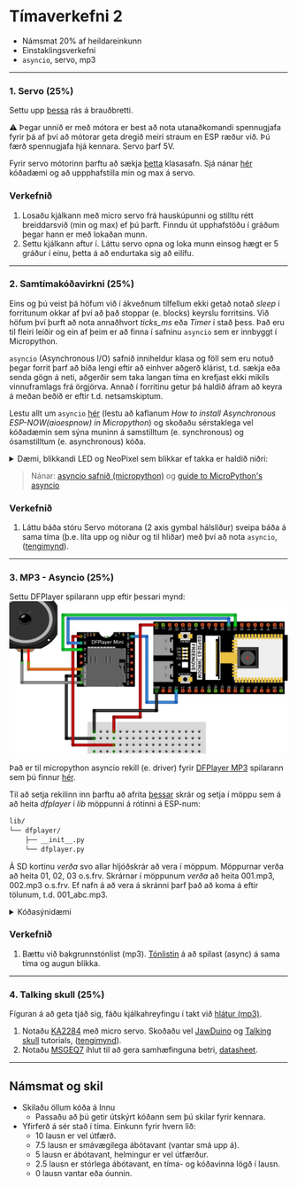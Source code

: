 # Tímaverkefni 2

- Námsmat 20% af heildareinkunn
- Einstaklingsverkefni
- `asyncio`, servo, mp3

---

### 1. Servo (**25%**)
Settu upp [þessa](https://raw.githubusercontent.com/VESM3/IOT/refs/heads/main/Myndir/servo_kjalki.png) rás á brauðbretti.

:warning: Þegar unnið er með mótora er best að nota utanaðkomandi spennugjafa fyrir þá af því að mótorar geta dregið meiri straum en ESP ræður við. Þú færð spennugjafa hjá kennara. Servo þarf 5V.

Fyrir servo mótorinn þarftu að sækja [þetta](https://github.com/pvanallen/esp32-getstarted/blob/master/examples/servo.py) klasasafn. Sjá nánar [hér](https://github.com/pvanallen/esp32-getstarted/blob/master/docs/servo.md) kóðadæmi og að uppphafstilla min og max á servo.

### Verkefnið
1. Losaðu kjálkann með micro servo frá hauskúpunni og stilltu rétt breiddarsvið (min og max) ef þú þarft. Finndu út upphafstöðu í gráðum þegar hann er með lokaðan munn.
1. Settu kjálkann aftur í. Láttu servo opna og loka munn einsog hægt er 5 gráður í einu, þetta á að endurtaka sig að eilífu.

---

### 2. Samtímakóðavirkni (**25%**)

Eins og þú veist þá höfum við í ákveðnum tilfellum ekki getað notað *sleep* í forritunum okkar af því að það stoppar (e. blocks) keyrslu forritsins. Við höfum því þurft að nota annaðhvort *ticks_ms* eða *Timer* í stað þess. Það eru til fleiri leiðir  og ein af þeim er að finna í safninu `asyncio` sem er innbyggt í Micropython.

`asyncio` (Asynchronous I/O) safnið inniheldur klasa og föll sem eru notuð þegar forrit þarf að bíða lengi eftir að einhver aðgerð klárist, t.d. sækja eða senda gögn á neti, aðgerðir sem taka langan tíma en krefjast ekki mikils vinnuframlags frá örgjörva. Annað í forritinu getur þá haldið áfram að keyra á meðan beðið er eftir t.d. netsamskiptum.

Lestu allt um `asyncio` [hér](https://www.donskytech.com/discovering-esp-now-in-micropython-with-asyncio/#htoc-basics-of-asynchronous-programming
) (lestu að kaflanum *How to install Asynchronous ESP-NOW(aioespnow) in Micropython*) og skoðaðu sérstaklega vel kóðadæmin sem sýna muninn á samstilltum (e. synchronous) og ósamstilltum (e. asynchronous) kóða.


<details>
<summary>Dæmi, blikkandi LED og NeoPixel sem blikkar ef takka er haldið niðri:</summary>
<br>
  
```python
from machine import Pin
from neopixel import NeoPixel
import asyncio

led = Pin(2, Pin.OUT)
neo = NeoPixel(Pin(48), 1)
takki_neo = Pin(4, Pin.IN, Pin.PULL_UP)
neo_blikkar = False

# Fall sem hefur orðið async á undan skilgreiningu kallast coroutine
async def blikka_led(led_ljos, blikktimi):
    # Þessi while lykkja verður alveg sjálfstæð, sleep í henni 
    # hefur ekki áhrif annars staðar í forritinu
    while True:
        led_ljos.value(1)
        # bíðum eftir að sleep hefur klárast áður en við slökkvum á led_ljos
        await asyncio.sleep_ms(blikktimi)
        led_ljos.value(0)
        await asyncio.sleep_ms(blikktimi)
        
async def blikka_neo():
    while True:
        if neo_blikkar == True:
            neo[0] = [3, 0, 0]
            neo.write()
            await asyncio.sleep_ms(500)
            neo[0] = [0, 3, 0]
            neo.write()
            await asyncio.sleep_ms(500)
        else:
            neo[0] = [0, 0, 0]
            neo.write()
        # Þetta sleep í 0 ms. er notað til að halda while lykkjunni gangandi
        await asyncio.sleep_ms(0)

# Þetta verður main fallið í forritinu og það verður að vera async
async def main():
    global neo_blikkar # til að geta breytt gildið í global breytunni neo_blikkar
    
    # Hér skráum við og ræsum þau föll sem eiga að keyra async
    asyncio.create_task(blikka_led(led, 250))
    asyncio.create_task(blikka_neo())

    # Þetta verður aðal while lykkja forritins, hér má gera hluti sem 
    # ekki krefjast async, eins og t.d. að lesa frá tökkum. Hér má
    # ekki nota hefðbundið sleep
    while True:
        if takki_neo.value() == 0:
            neo_blikkar = True
        else:
            neo_blikkar = False   

        # Þetta sleep í 0 ms. er notað til að halda while lykkjunni gangandi
        await asyncio.sleep_ms(0)         

# Köllum á main fallið með þessari aðferð
asyncio.run(main())
```

</details>


> Nánar: [asyncio safnið (micropython)](https://docs.micropython.org/en/latest/library/asyncio.html#) og [guide to MicroPython's asyncio](https://github.com/peterhinch/micropython-async/blob/master/v3/docs/TUTORIAL.md)

<!-- [asyncio safnið (python)](https://docs.python.org/3/library/asyncio.html). -->

### Verkefnið

1. Láttu báða stóru Servo mótorana (2 axis gymbal hálsliður) sveipa báða á sama tíma (þ.e. líta upp og niður og til hliðar) með því að nota `asyncio`, ([tengimynd](https://raw.githubusercontent.com/VESM3/IOT/refs/heads/main/Myndir/servo_gymbal.png)).

---

### 3. MP3 - Asyncio (**25%**)

Settu DFPlayer spilarann upp eftir þessari mynd:
![tengingar](https://github.com/VESM3/IOT/blob/main/Myndir/dfplayer_hauskupa.png)

Það er til micropython asyncio rekill (e. driver) fyrir [DFPlayer MP3](https://wiki.dfrobot.com/DFPlayer_Mini_SKU_DFR0299) spilarann sem þú finnur [hér](https://github.com/Muhlex/dfplayer-mp).

Til að setja rekilinn inn þarftu að afrita [þessar](https://github.com/Muhlex/dfplayer-mp/tree/main/src/dfplayer) skrár og setja í möppu sem á að heita *dfplayer* í *lib* möppunni á rótinni á ESP-num:

```bash
lib/
└── dfplayer/
    ├── __init__.py
    └── dfplayer.py
```

Á SD kortinu *verða* svo allar hljóðskrár að vera í möppum. Möppurnar verða að heita 01, 02, 03 o.s.frv. Skrárnar í möppunum *verða* að heita 001.mp3, 002.mp3 o.s.frv. Ef nafn á að vera á skránni þarf það að koma á eftir tölunum, t.d. 001_abc.mp3.

<details>
<summary>Kóðasýnidæmi</summary>
<br>
  
```python
from machine import Pin, ADC
import asyncio
from lib.dfplayer import DFPlayer

df = DFPlayer(2)  # using UART 
df.init(tx=17, rx=16)  # tx á esp tengist í rx á mp3

async def main():
    
    await df.wait_available()  # optional; making sure DFPlayer finished booting
    await df.volume(15)
    await df.play(1, 1)  # folder 1, file 1
    await asyncio.sleep_ms(0)  # þarf ekki í þessu tilfelli en má vera

asyncio.run(main())
```

</details>

### Verkefnið
1. Bættu við bakgrunnstónlist (mp3). [Tónlistin](https://github.com/VESM3/IOT/blob/main/Efni/001.mp3) á að spilast (async) á sama tíma og augun blikka.
  
<!-- [sample files](https://github.com/redoxcode/micropython-dfplayer/tree/main/sample_files). -->

---

### 4. Talking skull (**25%**)

Fíguran á að geta tjáð sig, fáðu kjálkahreyfingu í takt við [hlátur (mp3)](https://github.com/VESM3/IOT/blob/main/Efni/002.mp3). 

1. Notaðu [KA2284](https://protosupplies.com/product/ka2284-voltage-level-indicator-module/) með micro servo. Skoðaðu vel [JawDuino](http://buttonbanger.com/?page_id=137) og [Talking skull](https://www.nutsvolts.com/magazine/article/create-the-ultimate-talking-skull-with-the-wee-little-talker) tutorials, ([tengimynd](https://raw.githubusercontent.com/VESM3/IOT/refs/heads/main/Myndir/ka2284_dfplayer.png)).
1. Notaðu [MSGEQ7](https://www.youtube.com/watch?v=LapPe2nKFLk) íhlut til að gera samhæfinguna betri, [datasheet](https://www.sparkfun.com/datasheets/Components/General/MSGEQ7.pdf).

<!--
> [Freesound](https://freesound.org/)
-->

---

## Námsmat og skil

- Skilaðu öllum kóða á Innu
  - Passaðu að þú getir útskýrt kóðann sem þú skilar fyrir kennara.
- Yfirferð á sér stað í tíma. Einkunn fyrir hvern lið: 
    - 10 lausn er vel útfærð.
    - 7.5 lausn er smávægilega ábótavant (vantar smá upp á).
    - 5 lausn er ábótavant, helmingur er vel útfærður.
    - 2.5 lausn er stórlega ábótavant, en tíma- og kóðavinna lögð í lausn.
    - 0 lausn vantar eða óunnin.

